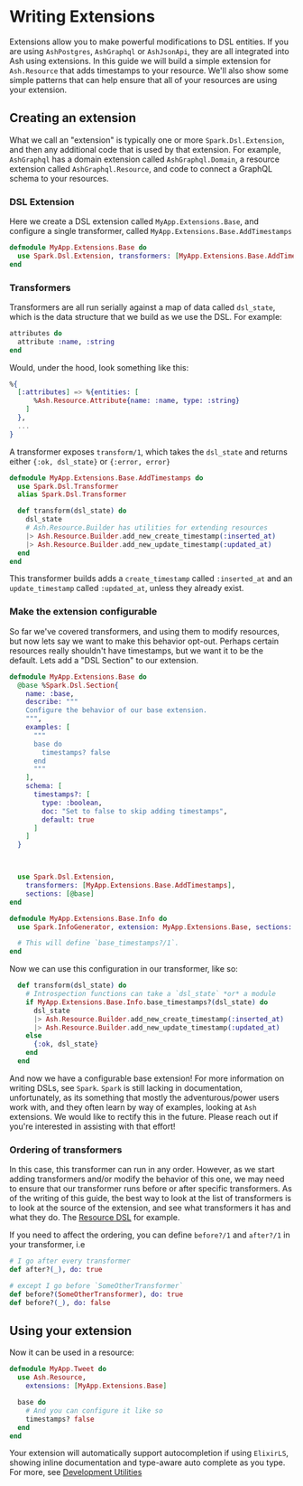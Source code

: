 # Writing Extensions

Extensions allow you to make powerful modifications to DSL entities. If you are using `AshPostgres`, `AshGraphql` or `AshJsonApi`, they are all integrated into Ash using extensions. In this guide we will build a simple extension for `Ash.Resource` that adds timestamps to your resource. We'll also show some simple patterns that can help ensure that all of your resources are using your extension.

## Creating an extension

What we call an "extension" is typically one or more `Spark.Dsl.Extension`, and then any additional code that is used by that extension. For example, `AshGraphql` has a domain extension called `AshGraphql.Domain`, a resource extension called `AshGraphql.Resource`, and code to connect a GraphQL schema to your resources.

### DSL Extension

Here we create a DSL extension called `MyApp.Extensions.Base`, and configure a single transformer, called `MyApp.Extensions.Base.AddTimestamps`

```elixir
defmodule MyApp.Extensions.Base do
  use Spark.Dsl.Extension, transformers: [MyApp.Extensions.Base.AddTimestamps]
end
```

### Transformers

Transformers are all run serially against a map of data called `dsl_state`, which is the data structure that we build as we use the DSL. For example:

```elixir
attributes do
  attribute :name, :string
end
```

Would, under the hood, look something like this:

```elixir
%{
  [:attributes] => %{entities: [
      %Ash.Resource.Attribute{name: :name, type: :string}
    ]
  },
  ...
}
```

A transformer exposes `transform/1`, which takes the `dsl_state` and returns either `{:ok, dsl_state}` or `{:error, error}`

```elixir
defmodule MyApp.Extensions.Base.AddTimestamps do
  use Spark.Dsl.Transformer
  alias Spark.Dsl.Transformer

  def transform(dsl_state) do
    dsl_state
    # Ash.Resource.Builder has utilities for extending resources
    |> Ash.Resource.Builder.add_new_create_timestamp(:inserted_at)
    |> Ash.Resource.Builder.add_new_update_timestamp(:updated_at)
  end
end
```

This transformer builds adds a `create_timestamp` called `:inserted_at` and an `update_timestamp` called `:updated_at`, unless they already exist.

### Make the extension configurable

So far we've covered transformers, and using them to modify resources, but now lets say we want to make this behavior opt-out. Perhaps certain resources really shouldn't have timestamps, but we want it to be the default. Lets add a "DSL Section" to our extension.

```elixir
defmodule MyApp.Extensions.Base do
  @base %Spark.Dsl.Section{
    name: :base,
    describe: """
    Configure the behavior of our base extension.
    """,
    examples: [
      """
      base do
        timestamps? false
      end
      """
    ],
    schema: [
      timestamps?: [
        type: :boolean,
        doc: "Set to false to skip adding timestamps",
        default: true
      ]
    ]
  }



  use Spark.Dsl.Extension,
    transformers: [MyApp.Extensions.Base.AddTimestamps],
    sections: [@base]
end

defmodule MyApp.Extensions.Base.Info do
  use Spark.InfoGenerator, extension: MyApp.Extensions.Base, sections: [:base]

  # This will define `base_timestamps?/1`.
end
```

Now we can use this configuration in our transformer, like so:

```elixir
  def transform(dsl_state) do
    # Introspection functions can take a `dsl_state` *or* a module
    if MyApp.Extensions.Base.Info.base_timestamps?(dsl_state) do
      dsl_state
      |> Ash.Resource.Builder.add_new_create_timestamp(:inserted_at)
      |> Ash.Resource.Builder.add_new_update_timestamp(:updated_at)
    else
      {:ok, dsl_state}
    end
  end
```

And now we have a configurable base extension! For more information on writing DSLs, see `Spark`.  `Spark` is still lacking in documentation, unfortunately, as its something that mostly the adventurous/power users work with, and they often learn by way of examples, looking at `Ash` extensions. We would like to rectify this in the future. Please reach out if you're interested in assisting with that effort!

### Ordering of transformers

In this case, this transformer can run in any order. However, as we start adding transformers and/or modify the behavior of this one, we may need to ensure that our transformer runs before or after specific transformers. As of the writing of this guide, the best way to look at the list of transformers is to look at the source of the extension, and see what transformers it has and what they do. The [Resource DSL](https://github.com/ash-project/ash/blob/main/lib/ash/resource/dsl.ex) for example.

If you need to affect the ordering, you can define `before?/1` and `after?/1` in your transformer, i.e

```elixir
# I go after every transformer
def after?(_), do: true

# except I go before `SomeOtherTransformer`
def before?(SomeOtherTransformer), do: true
def before?(_), do: false
```

## Using your extension

Now it can be used in a resource:

```elixir
defmodule MyApp.Tweet do
  use Ash.Resource,
    extensions: [MyApp.Extensions.Base]

  base do
    # And you can configure it like so
    timestamps? false
  end
end
```

Your extension will automatically support autocompletion if using `ElixirLS`, showing inline documentation and type-aware auto complete as you type. For more, see [Development Utilities](/documentation/topics/development/development-utilities.md)
